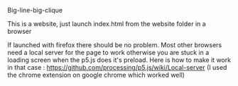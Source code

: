 Big-line-big-clique

This is a website, just launch index.html from the website folder in a browser

If launched with firefox there should be no problem.
Most other browsers need a local server for the page to work otherwise
you are stuck in a loading screen when the p5.js does it's preload.
Here is how to make it work in that case :
https://github.com/processing/p5.js/wiki/Local-server
(I used the chrome extension on google chrome which worked well)
